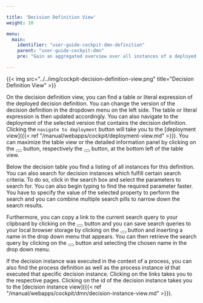 ```yaml
---

title: 'Decision Definition View'
weight: 10

menu:
  main:
    identifier: "user-guide-cockpit-dmn-definition"
    parent: "user-guide-cockpit-dmn"
    pre: "Gain an aggregated overview over all instances of a deployed decision definition"

---
```


{{< img src="../../img/cockpit-decision-definition-view.png" title="Decision Definition View" >}}

On the decision definition view, you can find a table or literal expression of the deployed decision definition. You can change the version of the decision definition in the dropdown menu on the left side. The table or literal expression is then updated accordingly. You can also navigate to the deployment of the selected version that contains the decision definition. Clicking the `navigate to deployment` button will take you to the [deployment view]({{< ref "/manual/webapps/cockpit/deployment-view.md" >}}). You can maximize the table view or the detailed information panel by clicking on the <button class="btn btn-xs"><i class="glyphicon glyphicon-resize-full"></i></button> button, respectively the <button class="btn btn-xs"><i class="glyphicon glyphicon-menu-up"></i></button> button, at the bottom left of the table view.

Below the decision table you find a listing of all instances for this definition. You can also search for decision instances which fulfill certain search criteria. To do so, click in the search box and select the parameters to search for. You can also begin typing to find the required parameter faster. You have to specify the value of the selected property to perform the search and you can combine multiple search pills to narrow down the search results.

Furthermore, you can copy a link to the current search query to your clipboard by clicking on the <button class="btn btn-xs"><i class="glyphicon glyphicon-link"></i></button> button and you can save search queries to your local browser storage by clicking on the <button class="btn btn-xs"><i class="glyphicon glyphicon-floppy-disk"></i></button> button and inserting a name in the drop down menu that appears. You can then retrieve the search query by clicking on the <button class="btn btn-xs"><i class="glyphicon glyphicon-floppy-disk"></i></button> button and selecting the chosen name in the drop down menu.

If the decision instance was executed in the context of a process, you can also find the process definition as well as the process instance id that executed that specific decision instance. Clicking on the links takes you to the respective pages. Clicking on the id of the decision instance takes you to the [decision instance view]({{< ref "/manual/webapps/cockpit/dmn/decision-instance-view.md" >}}).